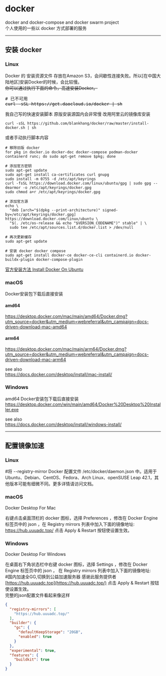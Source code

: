 # docker
docker and docker-compose and docker swarm project  
个人使用的一些以 docker 方式部署的服务 

---

## 安装 docker
### Linux
Docker 的 安装资源文件 存放在Amazon S3，会间歇性连接失败。所以[在中国大陆地区]安装Docker的时候，会比较慢。  
~~你可以通过执行下面的命令，高速安装Docker。~~

<pre>
# 已不可用
<s>curl -sSL https://get.daocloud.io/docker | sh</s>
</pre>

我自己写的快速安装脚本  原版安装源国内会非常慢 改用阿里云的镜像库安装
```shell
curl -sSL https://github.com/blankhang/docker/raw/master/install-docker.sh | sh
```
或者手动执行脚本内容
```shell
# 移除旧版 docker
for pkg in docker.io docker-doc docker-compose podman-docker containerd runc; do sudo apt-get remove $pkg; done

# 添加官方密钥
sudo apt-get update
sudo apt-get install ca-certificates curl gnupg
sudo install -m 0755 -d /etc/apt/keyrings
curl -fsSL https://download.docker.com/linux/ubuntu/gpg | sudo gpg --dearmor -o /etc/apt/keyrings/docker.gpg
sudo chmod a+r /etc/apt/keyrings/docker.gpg

# 添加官方源
echo \
  "deb [arch="$(dpkg --print-architecture)" signed-by=/etc/apt/keyrings/docker.gpg] https://download.docker.com/linux/ubuntu \
  "$(. /etc/os-release && echo "$VERSION_CODENAME")" stable" | \
  sudo tee /etc/apt/sources.list.d/docker.list > /dev/null

# 再次更新缓存
sudo apt-get update

# 安装 docker docker compose
sudo apt-get install docker-ce docker-ce-cli containerd.io docker-buildx-plugin docker-compose-plugin
```

[官方安装方法 Install Docker On Ubuntu](https://docs.docker.com/engine/install/ubuntu/)  


### macOS
Docker安装包下载后直接安装
#### amd64
https://desktop.docker.com/mac/main/amd64/Docker.dmg?utm_source=docker&utm_medium=webreferral&utm_campaign=docs-driven-download-mac-amd64
#### arm64
https://desktop.docker.com/mac/main/arm64/Docker.dmg?utm_source=docker&utm_medium=webreferral&utm_campaign=docs-driven-download-mac-arm64

see also  
https://docs.docker.com/desktop/install/mac-install/

### Windows 
amd64
Docker安装包下载后直接安装  
https://desktop.docker.com/win/main/amd64/Docker%20Desktop%20Installer.exe

see also  
https://docs.docker.com/desktop/install/windows-install/

---
## 配置镜像加速
### Linux
#将 --registry-mirror  Docker 配置文件 /etc/docker/daemon.json 中。适用于 Ubuntu、Debian、CentOS、Fedora、Arch Linux、openSUSE Leap 42.1，其他版本可能有细微不同。更多详情请访问文档。


### macOS
Docker Desktop For Mac

右键点击桌面顶栏的 docker 图标，选择 Preferences ，修改在 Docker Engine 标签页中的 json ，在 Registry mirrors 列表中加入下面的镜像地址:
https://hub.uuuadc.top/
点击 Apply & Restart 按钮使设置生效。

### Windows
Docker Desktop For Windows

在桌面右下角状态栏中右键 docker 图标，选择 Settings ，修改在 Docker Engine 标签页中的 json ， 在 Registry mirrors 列表中加入下面的镜像地址:  
#国内加速全GG,切换到公益加速服务器 感谢此服务提供者
[https://hub.uuuadc.top](https://hub.uuuadc.top/)
点击 Apply & Restart 按钮使设置生效。  
完整的json配置文件看起来像这样
```json
{
  "registry-mirrors": [
    "https://hub.uuuadc.top/"
  ],
  "builder": {
    "gc": {
      "defaultKeepStorage": "20GB",
      "enabled": true
    }
  },
  "experimental": true,
  "features": {
    "buildkit": true
  }
}
```
